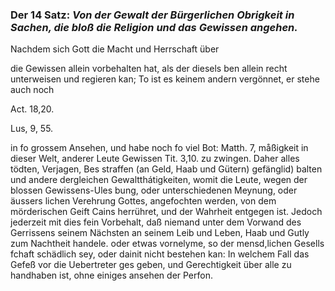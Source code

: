 
<!-- Seie 38; content-0058.xml -->


### Der 14 Satz: *Von der Gewalt der Bürgerlichen Obrigkeit in Sachen, die bloß die Religion und das Gewissen angehen.*


Nachdem sich Gott die Macht und Herrschaft über

die Gewissen allein vorbehalten hat, als der diesels ben allein recht
unterweisen und regieren kan; To ist es keinem andern vergönnet, er stehe
auch noch

Act. 18,20.

Lus, 9, 55.

in fo grossem Ansehen, und habe noch fo viel Bot: Matth. 7, måßigkeit in
dieser Welt, anderer Leute Gewissen Tit. 3,10. zu zwingen. Daher alles
tödten, Verjagen, Bes straffen (an Geld, Haab und Gütern) gefänglid) balten
und andere dergleichen Gewaltthátigkeiten, womit die Leute, wegen der blossen
Gewissens-Ules bung, oder unterschiedenen Meynung, oder äussers lichen
Verehrung Gottes, angefochten werden, von dem mörderischen Geift Cains
herrühret, und der Wahrheit entgegen ist. Jedoch jederzeit mit dies fein
Vorbehalt, daß niemand unter dem Vorwand des Gerrissens seinem Nächsten an
seinem Leib und Leben, Haab und Gutly zum Nachtheit handele. oder etwas
vornelyme, so der mensd,lichen Gesells fchaft schädlich sey, oder dainit
nicht bestehen kan: In welchem Fall das Gefeß vor die Uebertreter ges geben,
und Gerechtigkeit über alle zu handhaben ist, ohne einiges ansehen der Perfon.
